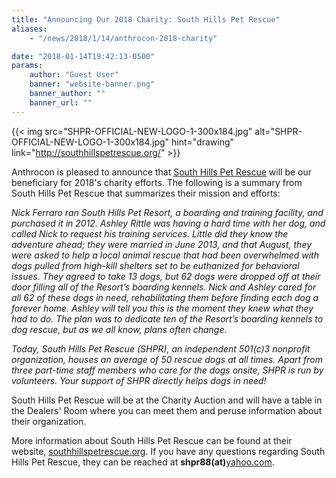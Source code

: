 ```yaml
---
title: "Announcing Our 2018 Charity: South Hills Pet Rescue"
aliases:
    - "/news/2018/1/14/anthrocon-2018-charity"

date: "2018-01-14T19:42:13-0500"
params:
    author: "Guest User"
    banner: "website-banner.png"
    banner_author: ""
    banner_url: ""
---
```


{{< img src="SHPR-OFFICIAL-NEW-LOGO-1-300x184.jpg" alt="SHPR-OFFICIAL-NEW-LOGO-1-300x184.jpg" hint="drawing" link="http://southhillspetrescue.org/" >}}

Anthrocon is pleased to announce that [South Hills Pet Rescue](http://southhillspetrescue.org/) will be our beneficiary for 2018's charity efforts. The following is a summary from South Hills Pet Rescue that summarizes their mission and efforts:

*Nick Ferraro ran South Hills Pet Resort, a boarding and training facility, and purchased it in 2012. Ashley Rittle was having a hard time with her dog, and called Nick to request his training services. Little did they know the adventure ahead; they were married in June 2013, and that August, they were asked to help a local animal rescue that had been overwhelmed with dogs pulled from high-kill shelters set to be euthanized for behavioral issues. They agreed to take 13 dogs, but 62 dogs were dropped off at their door filling all of the Resort’s boarding kennels. Nick and Ashley cared for all 62 of these dogs in need, rehabilitating them before finding each dog a forever home. Ashley will tell you this is the moment they knew what they had to do. The plan was to dedicate ten of the Resort’s boarding kennels to dog rescue, but as we all know, plans often change.*

*Today, South Hills Pet Rescue (SHPR), an independent 501(c)3 nonprofit organization, houses an average of 50 rescue dogs at all times. Apart from three part-time staff members who care for the dogs onsite, SHPR is run by volunteers. Your support of SHPR directly helps dogs in need!*

South Hills Pet Rescue will be at the Charity Auction and will have a table in the Dealers' Room where you can meet them and peruse information about their organization.

More information about South Hills Pet Rescue can be found at their website, [southhillspetrescue.org](http://southhillspetrescue.org/). If you have any questions regarding South Hills Pet Rescue, they can be reached at **shpr88(at)**[yahoo.com](http://yahoo.com/).
